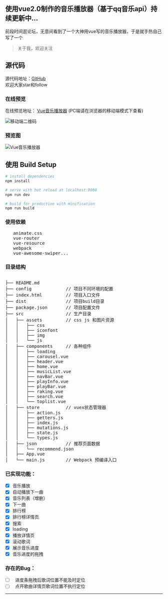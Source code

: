 ## 使用vue2.0制作的音乐播放器（基于qq音乐api）持续更新中...

前段时间逛论坛，无意间看到了一个大神用vue写的音乐播放器，于是就手热自己写了一个

> 关于我，欢迎关注

## 源代码
源代码地址：[GitHub](https://github.com/921227965/vue-musicApp)  
欢迎大家star和follow


### 在线预览
在线预览地址： [Vue音乐播放器](https://lxyisme.github.io) (PC端请在浏览器的移动端模式下查看)

![移动端二维码](https://github.com/lxyisme/vue-musicApp/blob/master/preview/1494160244.png)

### 预览图
![Vue音乐播放器](https://github.com/921227965/vue-musicApp/blob/master/preview/preview.gif?raw=true)

## 使用 Build Setup

``` bash
# install dependencies
npm install

# serve with hot reload at localhost:8080
npm run dev

# build for production with minification
npm run build

```

### 使用依赖
<pre>
   animate.css
   vue-router
   vue-resource
   webpack
   vue-awesome-swiper...
</pre>
### 目录结构
<pre>

├── README.md           
├── config             // 项目不同环境的配置
├── index.html         // 项目入口文件
├── dist               // 项目build目录
├── package.json       // 项目配置文件
├── src                // 生产目录
│   ├── assets         // css js 和图片资源
│   │	├── css
│   │	├── iconfont
│   │	├── img
│   │	└── js
│   ├── components     // 各种组件
│   │	├── loading
│   │	├── carousel.vue
│   │	├── header.vue
│   │	├── home.vue
│   │	├── musicList.vue
│   │	├── navBar.vue
│   │	├── playInfo.vue
│   │	├── playBar.vue
│   │	├── raking.vue
│   │	├── search.vue
│   │	└── toplist.vue
│   ├── store          // vuex状态管理器
│   │	├── action.js
│   │	├── getters.js
│   │	├── index.js
│   │	├── mutations.js
│   │	├── state.js
│   │	└── types.js
│   ├── json           // 推荐页面数据
│   │	└── recommend.json
│   ├── App.vue        
│   └── main.js        // Webpack 预编译入口
</pre>


### 已实现功能：

- [x]   音乐播放
- [x]   自动播放下一曲
- [x]   音乐列表（增删）
- [x]   下一曲
- [x]   排行榜
- [x]   排行榜详情页
- [x]   搜索
- [x]   loading
- [x]   播放详情页
- [x]   滚动歌词
- [x]   展示音乐进度
- [x]   音乐进度的拖拽

### 存在的Bug：
- [ ]   进度条拖拽后歌词位置不能及时定位
- [ ]   点开歌曲详情页歌词位置不执行定位

---

